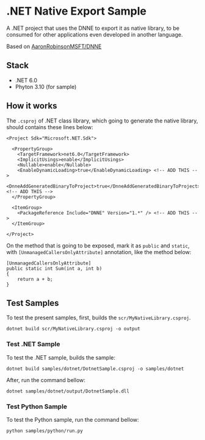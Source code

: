 # .NET Native Export Sample

A .NET project that uses the DNNE to export it as native library, to be consumed for other applications even developed in another language.

Based on [AaronRobinsonMSFT/DNNE](https://github.com/AaronRobinsonMSFT/DNNE)


## Stack

- .NET 6.0
- Phyton 3.10 (for sample)


## How it works

The `.csproj` of .NET class library, which going to generate the native library, should contains these lines below:

```
<Project Sdk="Microsoft.NET.Sdk">

  <PropertyGroup>
    <TargetFramework>net6.0</TargetFramework>
    <ImplicitUsings>enable</ImplicitUsings>
    <Nullable>enable</Nullable>
    <EnableDynamicLoading>true</EnableDynamicLoading> <!-- ADD THIS --> 
    <DnneAddGeneratedBinaryToProject>true</DnneAddGeneratedBinaryToProject> <!-- ADD THIS --> 
  </PropertyGroup>

  <ItemGroup>
    <PackageReference Include="DNNE" Version="1.*" /> <!-- ADD THIS --> 
  </ItemGroup>

</Project>
```

On the method that is going to be exposed, mark it as `public` and `static`, with `[UnmanagedCallersOnlyAttribute]` annotation, like the method below:

```
[UnmanagedCallersOnlyAttribute]
public static int Sum(int a, int b) 
{
    return a + b;
}
```

## Test Samples

To test the present samples, first, builds the `scr/MyNativeLibrary.csproj`.

```
dotnet build scr/MyNativeLibrary.csproj -o output
```

### Test .NET Sample

To test the .NET sample, builds the sample:

```
dotnet build samples/dotnet/DotnetSample.csproj -o samples/dotnet
```

After, run the command bellow:

```
dotnet samples/dotnet/output/DotnetSample.dll
```

### Test Python Sample

To test the Python sample, run the command bellow:

```
python samples/python/run.py
```